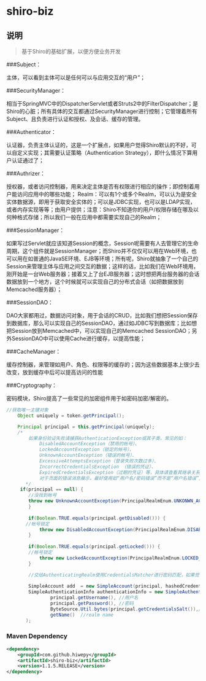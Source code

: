 # shiro-biz

## 说明


 > 基于Shiro的基础扩展，以便方便业务开发

###Subject：

主体，可以看到主体可以是任何可以与应用交互的“用户”；

###SecurityManager：

相当于SpringMVC中的DispatcherServlet或者Struts2中的FilterDispatcher；是Shiro的心脏；所有具体的交互都通过SecurityManager进行控制；它管理着所有Subject、且负责进行认证和授权、及会话、缓存的管理。

###Authenticator：

认证器，负责主体认证的，这是一个扩展点，如果用户觉得Shiro默认的不好，可以自定义实现；其需要认证策略（Authentication Strategy），即什么情况下算用户认证通过了；

###Authrizer：

授权器，或者访问控制器，用来决定主体是否有权限进行相应的操作；即控制着用户能访问应用中的哪些功能；
Realm：可以有1个或多个Realm，可以认为是安全实体数据源，即用于获取安全实体的；可以是JDBC实现，也可以是LDAP实现，或者内存实现等等；由用户提供；注意：Shiro不知道你的用户/权限存储在哪及以何种格式存储；所以我们一般在应用中都需要实现自己的Realm；

###SessionManager：

如果写过Servlet就应该知道Session的概念，Session呢需要有人去管理它的生命周期，这个组件就是SessionManager；而Shiro并不仅仅可以用在Web环境，也可以用在如普通的JavaSE环境、EJB等环境；所有呢，Shiro就抽象了一个自己的Session来管理主体与应用之间交互的数据；这样的话，比如我们在Web环境用，刚开始是一台Web服务器；接着又上了台EJB服务器；这时想把两台服务器的会话数据放到一个地方，这个时候就可以实现自己的分布式会话（如把数据放到Memcached服务器）；

###SessionDAO：

DAO大家都用过，数据访问对象，用于会话的CRUD，比如我们想把Session保存到数据库，那么可以实现自己的SessionDAO，通过如JDBC写到数据库；比如想把Session放到Memcached中，可以实现自己的Memcached SessionDAO；另外SessionDAO中可以使用Cache进行缓存，以提高性能；

###CacheManager：

缓存控制器，来管理如用户、角色、权限等的缓存的；因为这些数据基本上很少去改变，放到缓存中后可以提高访问的性能

###Cryptography：

密码模块，Shiro提高了一些常见的加密组件用于如密码加密/解密的。


```java
//获取唯一主键对象
    Object uniquely = token.getPrincipal();

    Principal principal = this.getPrincipal(uniquely);
    /*
        如果身份验证失败请捕获AuthenticationException或其子类，常见的如：
        	DisabledAccountException（禁用的帐号）、
        	LockedAccountException（锁定的帐号）、
        	UnknownAccountException（错误的帐号）、
        	ExcessiveAttemptsException（登录失败次数过多）、
        	IncorrectCredentialsException （错误的凭证）、
        	ExpiredCredentialsException（过期的凭证）等，具体请查看其继承关系；
        	对于页面的错误消息展示，最好使用如“用户名/密码错误”而不是“用户名错误”/“密码错误”，防止一些恶意用户非法扫描帐号库；
       */
     if(principal == null) {
        //没找到帐号
        throw new UnknownAccountException(PrincipalRealmEnum.UNKONWN_ACCOUNT.getText());
        }
        
        if(Boolean.TRUE.equals(principal.getDisabled())) {
       //帐号锁定
            throw new DisabledAccountException(PrincipalRealmEnum.DISABLED_ACCOUNT.getText()); 
        }
        
        if(Boolean.TRUE.equals(principal.getLocked())) {
        //帐号锁定
            throw new LockedAccountException(PrincipalRealmEnum.LOCKED_ACCOUNT.getText());
        }

        //交给AuthenticatingRealm使用CredentialsMatcher进行密码匹配，如果觉得人家的不好可以自定义实现
        
        SimpleAccount add  = new SimpleAccount(principal, hashedCredentials, credentialsSalt, realmName)
        SimpleAuthenticationInfo authenticationInfo = new SimpleAuthenticationInfo(
                principal.getUsername(), //用户名
                principal.getPassword(), //密码
                ByteSource.Util.bytes(principal.getCredentialsSalt()),//salt=username+salt
                getName()  //realm name
       );
```

### Maven Dependency

``` xml
<dependency>
	<groupId>com.github.hiwepy</groupId>
	<artifactId>shiro-biz</artifactId>
	<version>1.1.5.RELEASE</version>
</dependency>
```
